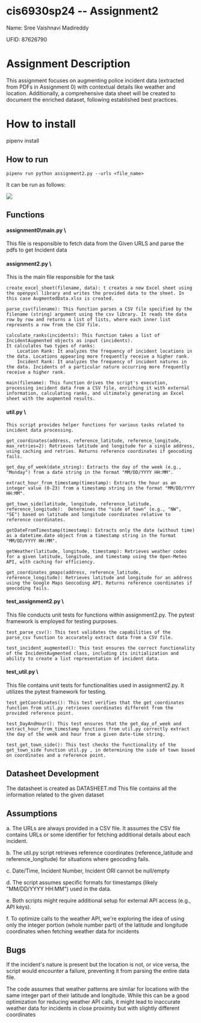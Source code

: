 # cis6930sp24 -- Assignment2

Name: Sree Vaishnavi Madireddy

UFID: 87626790

# Assignment Description 
This assignment focuses on augmenting police incident data (extracted from PDFs in Assignment 0) with contextual details like weather and location. Additionally, a comprehensive data sheet will be created to document the enriched dataset, following established best practices.

# How to install
pipenv install

## How to run
    pipenv run python assignment2.py --urls <file_name>

It can be run as follows:

![](https://github.com/VaishnaviReddy99/cis6930sp24-assignment2/blob/main/output.gif)



## Functions
#### assignment0\main.py \
This file is responsible to fetch data from the Given URLS and parse the pdfs to get Incident data

#### assignment2.py \
This is the main file responsible for the task

    create_excel_sheet(filename, data): t creates a new Excel sheet using the openpyxl library and writes the provided data to the sheet. In this case AugmentedData.xlsx is created.
    
    parse_csv(filename): This function parses a CSV file specified by the filename (string) argument using the csv library. It reads the data row by row and returns a list of lists, where each inner list represents a row from the CSV file.
    
    calculate_ranks(incidents): This function takes a list of IncidentAugmented objects as input (incidents).
    It calculates two types of ranks:
        Location Rank: It analyzes the frequency of incident locations in the data. Locations appearing more frequently receive a higher rank.
        Incident Rank: It analyzes the frequency of incident natures in the data. Incidents of a particular nature occurring more frequently receive a higher rank.
    
    main(filename): This function drives the script's execution, processing incident data from a CSV file, enriching it with external information, calculating ranks, and ultimately generating an Excel sheet with the augmented results.

#### util.py \
    This script provides helper functions for various tasks related to incident data processing.

    get_coordinates(address, reference_latitude, reference_longitude, max_retries=2): Retrieves latitude and longitude for a single address, using caching and retries. Returns reference coordinates if geocoding fails.

    get_day_of_week(date_string): Extracts the day of the week (e.g., "Monday") from a date string in the format "MM/DD/YYYY HH:MM".
    
    extract_hour_from_timestamp(timestamp): Extracts the hour as an integer value (0-23) from a timestamp string in the format "MM/DD/YYYY HH:MM".

    get_town_side(latitude, longitude, reference_latitude, reference_longitude):  Determines the "side of town" (e.g., "NW", "SE") based on latitude and longitude coordinates relative to reference coordinates.
    
    getDateFromTimestamp(timestamp): Extracts only the date (without time) as a datetime.date object from a timestamp string in the format "MM/DD/YYYY HH:MM".

    getWeather(latitude, longitude, timestamp): Retrieves weather codes for a given latitude, longitude, and timestamp using the Open-Meteo API, with caching for efficiency.

    get_coordinates_gmaps(address, reference_latitude, reference_longitude): Retrieves latitude and longitude for an address using the Google Maps Geocoding API. Returns reference coordinates if geocoding fails.

#### test_assignment2.py \
This file conducts unit tests for functions within assignment2.py. The pytest framework is employed for testing purposes.

    test_parse_csv(): This test validates the capabilities of the parse_csv function to accurately extract data from a CSV file.
    
    test_incident_augmented(): This test ensures the correct functionality of the IncidentAugmented class, including its initialization and ability to create a list representation of incident data.
    
#### test_util.py \
This file contains unit tests for functionalities used in assignment2.py. It utilizes the pytest framework for testing.

    test_getCoordinates(): This test verifies that the get_coordinates function from util.py retrieves coordinates different from the provided reference point.
    
    test_DayAndHour(): This test ensures that the get_day_of_week and extract_hour_from_timestamp functions from util.py correctly extract the day of the week and hour from a given date-time string.

    test_get_town_side(): This test checks the functionality of the get_town_side function util.py , in determining the side of town based on coordinates and a reference point.
 
    
## Datasheet Development
The datasheet is created as DATASHEET.md 
This file contains all the information related to the given dataset

## Assumptions
a. The URLs are always provided in a CSV file. It assumes the CSV file contains URLs or some identifier for fetching additional details about each incident.

b. The util.py script retrieves reference coordinates (reference_latitude and reference_longitude) for situations where geocoding fails.

c. Date/Time, Incident Number, Incident ORI cannot be null/empty

d. The script assumes specific formats for timestamps (likely "MM/DD/YYYY HH:MM") used in the data.

e. Both scripts might require additional setup for external API access (e.g., API keys).   

f. To optimize calls to the weather API, we're exploring the idea of using only the integer portion (whole number part) of the latitude and longitude coordinates when fetching weather data for incidents

## Bugs
If the incident's nature is present but the location is not, or vice versa, the script would encounter a failure, preventing it from parsing the entire data file.

The code assumes that weather patterns are similar for locations with the same integer part of their latitude and longitude. While this can be a good optimization for reducing weather API calls, it might lead to inaccurate weather data for incidents in close proximity but with slightly different coordinates



